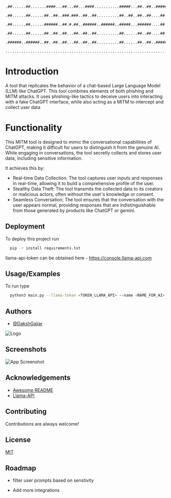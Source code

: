 
```    .........................................................................................
    .##......##.......####...##...##...####...........#####...##..##..######...####...##..##.
    .##......##......##..##..###.###..##..##..........##..##..##..##....##....##......##..##.
    .##......##......######..##.#.##..######..######..#####...######....##.....####...######.
    .##......##......##..##..##...##..##..##..........##......##..##....##........##..##..##.
    .######..######..##..##..##...##..##..##..........##......##..##..######...####...##..##.
    .........................................................................................
```
# Introduction

A tool that replicates the behavior of a chat-based Large Language Model (LLM) like ChatGPT. This tool combines elements of both phishing and MITM attacks. It uses phishing-like tactics to deceive users into interacting with a fake ChatGPT interface, while also acting as a MITM to intercept and collect user data

# Functionality

This MITM tool is designed to mimic the conversational capabilities of ChatGPT, making it difficult for users to distinguish it from the genuine AI. While engaging in conversations, the tool secretly collects and stores user data, including sensitive information. 

It achieves this by:

- Real-time Data Collection: The tool captures user inputs and responses in real-time, allowing it to build a comprehensive profile of the user.
- Stealthy Data Theft: The tool transmits the collected data to its creators or malicious actors, often without the user's knowledge or consent.
- Seamless Conversation: The tool ensures that the conversation with the user appears normal, providing responses that are indistinguishable from those generated by products like ChatGPT or gemini.



## Deployment

To deploy this project run

```bash
  pip -r install requirements.txt 
```

llama-api-token can be obtained  here - https://console.llama-api.com

## Usage/Examples
To run type 
```bash
  python3 main.py --llama-token <TOKEN_LLAMA_API> --name <NAME_FOR_AI>
```



## Authors

- [@DakshGajjar](https://www.github.com/DakshGajjar)


![Logo](https://dev-to-uploads.s3.amazonaws.com/uploads/articles/th5xamgrr6se0x5ro4g6.png)


## Screenshots

![App Screenshot](https://via.placeholder.com/468x300?text=App+Screenshot+Here)


## Acknowledgements


 - [Awesome README](https://github.com/matiassingers/awesome-readme)
- [Llama-API](https://docs.llama-api.com/quickstart)



## Contributing

Contributions are always welcome!



## License

[MIT](https://choosealicense.com/licenses/mit/)


## Roadmap

- filter user prompts based on senstivity 

- Add more integrations

